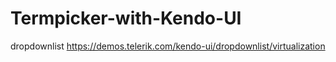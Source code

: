# Termpicker-with-Kendo-UI

dropdownlist
https://demos.telerik.com/kendo-ui/dropdownlist/virtualization
